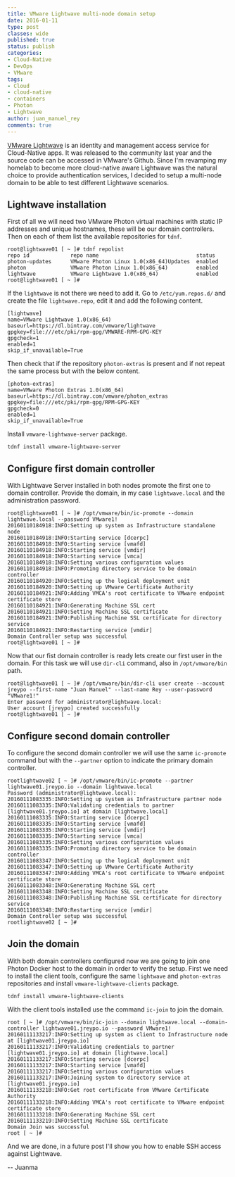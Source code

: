 ```yaml
---
title: VMware Lightwave multi-node domain setup
date: 2016-01-11
type: post
classes: wide
published: true
status: publish
categories:
- Cloud-Native
- DevOps
- VMware
tags:
- Cloud
- cloud-native
- containers
- Photon
- Lightwave
author: juan_manuel_rey
comments: true
---
```


[VMware Lightwave](https://vmware.github.io/lightwave/) is an identity and management access service for Cloud-Native apps. It was released to the community last year and the source code can be accessed in VMware's Github. Since I'm revamping my homelab to become more cloud-native aware Lightwave was the natural choice to provide authentication services, I decided to setup a multi-node domain to be able to test different Lightwave scenarios.

## Lightwave installation

First of all we will need two VMware Photon virtual machines with static IP addresses and unique hostnames, these will be our domain controllers. Then on each of them list the available repositories for `tdnf`.

```
root@lightwave01 [ ~ ]# tdnf repolist
repo id             repo name                               status
photon-updates      VMware Photon Linux 1.0(x86_64)Updates  enabled
photon              VMware Photon Linux 1.0(x86_64)         enabled
lightwave           VMware Lightwave 1.0(x86_64)            enabled
root@lightwave01 [ ~ ]#
```

If the `lightwave` is not there we need to add it. Go to `/etc/yum.repos.d/` and create the file `lightwave.repo`, edit it and add the following content.

```
[lightwave]
name=VMware Lightwave 1.0(x86_64)
baseurl=https://dl.bintray.com/vmware/lightwave
gpgkey=file:///etc/pki/rpm-gpg/VMWARE-RPM-GPG-KEY
gpgcheck=1
enabled=1
skip_if_unavailable=True
```

Then check that if the repository `photon-extras` is present and if not repeat the same process but with the below content.

```
[photon-extras]
name=VMware Photon Extras 1.0(x86_64)
baseurl=https://dl.bintray.com/vmware/photon_extras
gpgkey=file:///etc/pki/rpm-gpg/RPM-GPG-KEY
gpgcheck=0
enabled=1
skip_if_unavailable=True
```

Install `vmware-lightwave-server` package.

```
tdnf install vmware-lightwave-server
```

## Configure first domain controller

With Lightwave Server installed in both nodes promote the first one to domain controller. Provide the domain, in my case `lightwave.local` and the administration password.

```
root@lightwave01 [ ~ ]# /opt/vmware/bin/ic-promote --domain lightwave.local --password VMware1!
20160110184918:INFO:Setting up system as Infrastructure standalone node
20160110184918:INFO:Starting service [dcerpc]
20160110184918:INFO:Starting service [vmafd]
20160110184918:INFO:Starting service [vmdir]
20160110184918:INFO:Starting service [vmca]
20160110184918:INFO:Setting various configuration values
20160110184918:INFO:Promoting directory service to be domain controller
20160110184920:INFO:Setting up the logical deployment unit
20160110184920:INFO:Setting up VMware Certificate Authority
20160110184921:INFO:Adding VMCA's root certificate to VMware endpoint certificate store
20160110184921:INFO:Generating Machine SSL cert
20160110184921:INFO:Setting Machine SSL certificate
20160110184921:INFO:Publishing Machine SSL certificate for directory service
20160110184921:INFO:Restarting service [vmdir]
Domain Controller setup was successful
root@lightwave01 [ ~ ]#
```

Now that our fist domain controller is ready lets create our first user in the domain. For this task we will use `dir-cli` command, also in `/opt/vmware/bin` path.

```
root@lightwave01 [ ~ ]# /opt/vmware/bin/dir-cli user create --account jreypo --first-name "Juan Manuel" --last-name Rey --user-password "VMware1!"
Enter password for administrator@lightwave.local:
User account [jreypo] created successfully
root@lightwave01 [ ~ ]#
```

## Configure second domain controller

To configure the second domain controller we will use the same `ic-promote` command but with the `--partner` option to indicate the primary domain controller.

```
rootlightwave02 [ ~ ]# /opt/vmware/bin/ic-promote --partner lightwave01.jreypo.io --domain lightwave.local
Password (administrator@lightwave.local):
20160111083335:INFO:Setting up system as Infrastructure partner node
20160111083335:INFO:Validating credentials to partner [lightwave01.jreypo.io] at domain [lightwave.local]
20160111083335:INFO:Starting service [dcerpc]
20160111083335:INFO:Starting service [vmafd]
20160111083335:INFO:Starting service [vmdir]
20160111083335:INFO:Starting service [vmca]
20160111083335:INFO:Setting various configuration values
20160111083335:INFO:Promoting directory service to be domain controller
20160111083347:INFO:Setting up the logical deployment unit
20160111083347:INFO:Setting up VMware Certificate Authority
20160111083347:INFO:Adding VMCA's root certificate to VMware endpoint certificate store
20160111083348:INFO:Generating Machine SSL cert
20160111083348:INFO:Setting Machine SSL certificate
20160111083348:INFO:Publishing Machine SSL certificate for directory service
20160111083348:INFO:Restarting service [vmdir]
Domain Controller setup was successful
rootlightwave02 [ ~ ]#
```

## Join the domain

With both domain controllers configured now we are going to join one Photon Docker host to the domain in order to verify the setup. First we need to install the client tools, configure the same `lightwave` and `photon-extras` repositories and install `vmware-lightwave-clients` package.

```
tdnf install vmware-lightwave-clients
```

With the client tools installed use the command `ic-join` to join the domain.

```
root [ ~ ]# /opt/vmware/bin/ic-join --domain lightwave.local --domain-controller lightwave01.jreypo.io --password VMware1!
20160111133217:INFO:Setting up system as client to Infrastructure node at [lightwave01.jreypo.io]
20160111133217:INFO:Validating credentials to partner [lightwave01.jreypo.io] at domain [lightwave.local]
20160111133217:INFO:Starting service [dcerpc]
20160111133217:INFO:Starting service [vmafd]
20160111133217:INFO:Setting various configuration values
20160111133217:INFO:Joining system to directory service at [lightwave01.jreypo.io]
20160111133218:INFO:Get root certificate from VMware Certificate Authority
20160111133218:INFO:Adding VMCA's root certificate to VMware endpoint certificate store
20160111133218:INFO:Generating Machine SSL cert
20160111133219:INFO:Setting Machine SSL certificate
Domain Join was successful
root [ ~ ]#
```

And we are done, in a future post I'll show you how to enable SSH access against Lightwave.

-- Juanma
